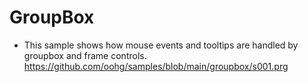 # GroupBox

* This sample shows how mouse events and tooltips are handled by groupbox and frame controls.
https://github.com/oohg/samples/blob/main/groupbox/s001.prg
